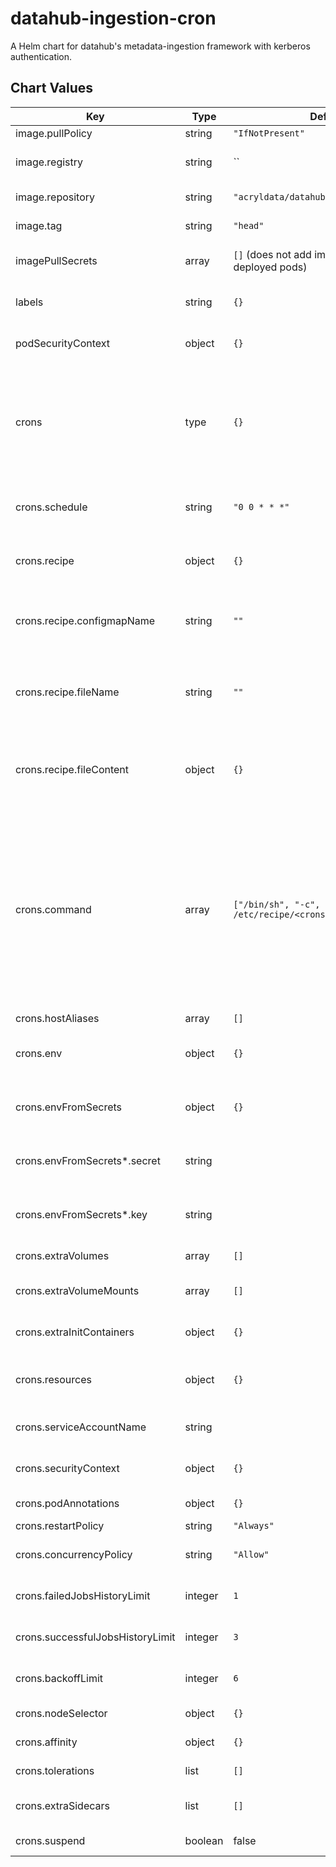 datahub-ingestion-cron
================
A Helm chart for datahub's metadata-ingestion framework with kerberos authentication.

## Chart Values

| Key                              | Type    | Default                                                                      | Description                                                                                                                                                                                                                                                 |
|----------------------------------|---------|------------------------------------------------------------------------------|-------------------------------------------------------------------------------------------------------------------------------------------------------------------------------------------------------------------------------------------------------------|
| image.pullPolicy                 | string  | `"IfNotPresent"`                                                             | Image pull policy                                                                                                                                                                                                                                           |
| image.registry                   | string  | ``                                                                           | Image registry override to be used by the job.                                                                                                                                                                                                              |
| image.repository                 | string  | `"acryldata/datahub-ingestion"`                                              | DataHub Ingestion image repository                                                                                                                                                                                                                          |
| image.tag                        | string  | `"head"`                                                                     | DataHub Ingestion image tag                                                                                                                                                                                                                                 |
| imagePullSecrets                 | array   | `[]` (does not add image pull secrets to deployed pods)                      | Docker registry secret names as an array                                                                                                                                                                                                                    |
| labels                           | string  | `{}`                                                                         | Metadata labels to be added to each crawling cron job                                                                                                                                                                                                       |
| podSecurityContext               | object  | `{}`                                                                         | Pod security context for cron jobs                                                                                                                                                                                                                          |
| crons                            | type    | `{}`                                                                         | A map of crawling parameters per different technology being crawler, the key in the object will be used as the name for the new cron job                                                                                                                    |
| crons.schedule                   | string  | `"0 0 * * *"`                                                                | Cron expression (default is daily at midnight) for crawler jobs                                                                                                                                                                                             |
| crons.recipe                     | object  | `{}`                                                                         | Recipe configuration to be executed (required)                                                                                                                                                                                                              |
| crons.recipe.configmapName       | string  | `""`                                                                         | Name of configmap to be mounted containing recipe to be executed                                                                                                                                                                                            |
| crons.recipe.fileName            | string  | `""`                                                                         | Name of property within configMap referenced by `recipe.configName` with the concrete recipe definition                                                                                                                                                     |
| crons.recipe.fileContent         | object  | `{}`                                                                         | Recipe for ingestion.  If not present, assumes an externally managed config map                                                                                                                                                                             |
| crons.command                    | array   | `["/bin/sh", "-c", "datahub ingest -c /etc/recipe/<crons.recipe.fileName>"]` | Array of strings denoting the crawling command to be invoked in the cron job. By default it will execute the recipe defined in the `crons.recipe` object. Cron crawling customization is possible by having extra volumes with custom logic to be executed. |
| crons.hostAliases                | array   | `[]`                                                                         | host aliases                                                                                                                                                                                                                                                |
| crons.env                        | object  | `{}`                                                                         | Environment variables to add to the cronjob container                                                                                                                                                                                                       |
| crons.envFromSecrets             | object  | `{}`                                                                         | Environment variables from secrets to the cronjob container                                                                                                                                                                                                 |
| crons.envFromSecrets*.secret     | string  |                                                                              | secretKeyRef.name used for environment variable                                                                                                                                                                                                             |
| crons.envFromSecrets*.key        | string  |                                                                              | secretKeyRef.key used for environment variable                                                                                                                                                                                                              |
| crons.extraVolumes               | array   | `[]`                                                                         | Additional volumes to add to the pods                                                                                                                                                                                                                       |
| crons.extraVolumeMounts          | array   | `[]`                                                                         | Additional volume mounts to add to the pods                                                                                                                                                                                                                 |
| crons.extraInitContainers        | object  | `{}`                                                                         | Init containers to add to the cronjob container                                                                                                                                                                                                             |
| crons.resources                  | object  | `{}`                                                                         | Resource limits and requests for the cronjob container                                                                                                                                                                                                      |
| crons.serviceAccountName         | string  |                                                                              | Service account name used for the cronjob container                                                                                                                                                                                                         |
| crons.securityContext            | object  | `{}`                                                                         | SecurityContext specific to each crawling cron job                                                                                                                                                                                                          |
| crons.podAnnotations             | object  | `{}`                                                                         | Annotations to add to the pods                                                                                                                                                                                                                              |
| crons.restartPolicy              | string  | `"Always"`                                                                   | Pod restart policy                                                                                                                                                                                                                                          |
| crons.concurrencyPolicy          | string  | `"Allow"`                                                                    | Specifies how to treat concurrent executions of a job                                                                                                                                                                                                       |
| crons.failedJobsHistoryLimit     | integer | `1`                                                                          | Number of failed finished jobs to retain                                                                                                                                                                                                                    |
| crons.successfulJobsHistoryLimit | integer | `3`                                                                          | Number of successful finished jobs to retain                                                                                                                                                                                                                |
| crons.backoffLimit               | integer | `6`                                                                          | Number of retries before marking job failed                                                                                                                                                                                                                 |
| crons.nodeSelector               | object  | `{}`                                                                         | Node labels for pod assignment                                                                                                                                                                                                                              |
| crons.affinity                   | object  | `{}`                                                                         | Affinity for pod assignment                                                                                                                                                                                                                                 |
| crons.tolerations                | list    | `[]`                                                                         | Tolerations for pod assignment                                                                                                                                                                                                                              |
| crons.extraSidecars              | list    | `[]`                                                                         | Add sidecar containers to the pod                                                                                                                                                                                                                           |
| crons.suspend                    | boolean | false                                                                        | Suspend execution of a cron                                                                                                                                                                                                                                 |
